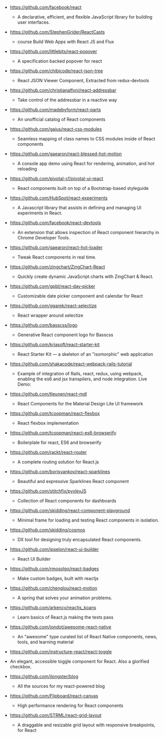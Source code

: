- https://github.com/facebook/react
  - A declarative, efficient, and flexible JavaScript library for building user interfaces.
  
- https://github.com/StephenGrider/ReactCasts
  - course Build Web Apps with React JS and Flux

- https://github.com/littlebits/react-popover
  - A specification backed popover for react
  
- https://github.com/chibicode/react-json-tree
  - React JSON Viewer Component, Extracted from redux-devtools

- https://github.com/christianalfoni/react-addressbar
  - Take control of the addressbar in a reactive way
  
- https://github.com/madebyform/react-parts
  - An unofficial catalog of React components
  
- https://github.com/gajus/react-css-modules
  - Seamless mapping of class names to CSS modules inside of React components
  
- https://github.com/gaearon/react-blessed-hot-motion
  - A console app demo using React for rendering, animation, and hot reloading
  
- https://github.com/pivotal-cf/pivotal-ui-react
  - React components built on top of a Bootstrap-based styleguide

- https://github.com/HubSpot/react-experiments
  - A Javascript library that assists in defining and managing UI experiments in React.
  
- https://github.com/facebook/react-devtools
  - An extension that allows inspection of React component hierarchy in Chrome Developer Tools.

- https://github.com/gaearon/react-hot-loader
  - Tweak React components in real time.
  
- https://github.com/zingchart/ZingChart-React
  - Quickly create dynamic JavaScript charts with ZingChart & React.

- https://github.com/gpbl/react-day-picker
  - Customizable date picker component and calendar for React
  
- https://github.com/ggarek/react-selectize
  - React wrapper around selectize
  
- https://github.com/basscss/logo
  - Generative React component logo for Basscss

- https://github.com/kriasoft/react-starter-kit
  - React Starter Kit — a skeleton of an "isomorphic" web application
  
- https://github.com/shakacode/react-webpack-rails-tutorial
  - Example of integration of Rails, react, redux, using webpack, enabling the es6 and jsx transpilers, and node integration. Live Demo:

- https://github.com/tleunen/react-mdl
  - React Components for the Material Design Lite UI framework
  
- https://github.com/tcoopman/react-flexbox
  - React flexbox implementation
  
- https://github.com/tcoopman/react-es6-browserify
  - Boilerplate for react, ES6 and browserify
  
- https://github.com/rackt/react-router
  - A complete routing solution for React.js
  
- https://github.com/borisyankov/react-sparklines
  - Beautiful and expressive Sparklines React component
  
- https://github.com/stitchfix/pyxleyJS
  - Collection of React components for dashboards
  
- https://github.com/skidding/react-component-playground
  - Minimal frame for loading and testing React components in isolation.

- https://github.com/skidding/cosmos
  - DX tool for designing truly encapsulated React components.
  
- https://github.com/ipselon/react-ui-builder
  - React UI Builder
  
- https://github.com/rmosolgo/react-badges
  - Make custom badges, built with reactjs
  
- https://github.com/chenglou/react-motion
  - A spring that solves your animation problems.

- https://github.com/arkency/reactjs_koans
  - Learn basics of React.js making the tests pass
  
- https://github.com/jondot/awesome-react-native
  - An "awesome" type curated list of React Native components, news, tools, and learning material

-  https://github.com/instructure-react/react-toggle
  - An elegant, accessible toggle component for React. Also a glorified checkbox.
  
- https://github.com/jlongster/blog
  - All the sources for my react-powered blog

- https://github.com/Flipboard/react-canvas
  - High performance <canvas> rendering for React components

- https://github.com/STRML/react-grid-layout
  - A draggable and resizable grid layout with responsive breakpoints, for React 
